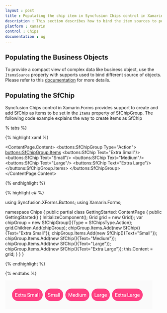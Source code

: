 ```yaml
---
layout : post
title : Populating the chip item in Syncfusion Chips control in Xamarin.Forms.
description : This section describes how to bind the item sources to populate items in the chips and populating collection of SfChip in chips.
platform : Xamarin
control : Chips
documentation : ug
---
```


## Populating the Business Objects

To provide a compact view of complex data like business object, use the `ItemsSource` property with supports used to bind different source of objects. Please refer to this [documentation](https://help.syncfusion.com/xamarin/chips/getting-started#set-layout-for-the-control) for more details.

## Populating the SfChip

Syncfusion Chips control in Xamarin.Forms provides support to create and add SfChip as items to be set in the `Items` property of SfChipGroup. The following code example explains the way to create items as SfChip

% tabs %}

{% highlight xaml %}

<ContentPage
    xmlns="http://xamarin.com/schemas/2014/forms"
    xmlns:buttons="clr-namespace:Syncfusion.XForms.Buttons;assembly=Syncfusion.Buttons.XForms"
    xmlns:x="http://schemas.microsoft.com/winfx/2009/xaml"
    xmlns:local="clr-namespace:Chips"
    x:Class="Chips.GettingStarted">
	<ContentPage.Content>
		   <buttons:SfChipGroup Type="Action">
                <buttons:SfChipGroup.Items>
                    <buttons:SfChip Text="Extra Small"/>
                    <buttons:SfChip Text="Small"/>
                    <buttons:SfChip Text="Medium"/>
                    <buttons:SfChip Text="Large"/>
                    <buttons:SfChip Text="Extra Large"/>
                </buttons:SfChipGroup.Items>
        </buttons:SfChipGroup>
	</ContentPage.Content>
</ContentPage>

	
{% endhighlight %}

{% highlight c# %}

using Syncfusion.XForms.Buttons;
using Xamarin.Forms;

namespace Chips
{
	public partial class GettingStarted: ContentPage
	{
		public GettingStarted()
		{
			InitializeComponent();
			Grid grid = new Grid();
			var chipGroup = new SfChipGroup(){Type = SfChipsType.Action};
			grid.Children.Add(chipGroup);
			chipGroup.Items.Add(new SfChip(){Text="Extra Small"});
			chipGroup.Items.Add(new SfChip(){Text="Small"});
			chipGroup.Items.Add(new SfChip(){Text="Medium"});
			chipGroup.Items.Add(new SfChip(){Text="Large"});
			chipGroup.Items.Add(new SfChip(){Text="Extra Large"});
			this.Content = grid;
		}
	}
}

{% endhighlight %}

{% endtabs %}

![Collection of items to chip group](images/items/chips_items.png)
